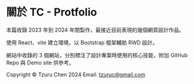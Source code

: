 # 關於 TC - Protfolio

本篇收錄 2023 年到 2024 年間製作，最接近目前表現的幾個網頁設計作品。

使用 React、vite 建立環境，以 Bootstrap 框架輔助 RWD 設計。

網站中收錄的 3 個網站，分別標注了設計專案時使用的核心技能，附加 GitHub Repo 與 Demo site 供參考。

Copyright © Tzuru Chen 2024
Email: tzuruc@gmail.com
